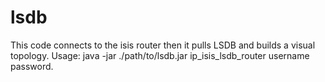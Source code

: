 # lsdb
This code connects to the isis router then it pulls LSDB and builds a visual topology.
Usage: java -jar ./path/to/lsdb.jar ip_isis_lsdb_router username password.